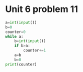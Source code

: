 # Unit 6 problem 11
```.py
a=int(input())
b=0
counter=0
while a:
    b=int(input())
    if b>a:
        counter+=1
    a=b
    b=0
print(counter)
```
